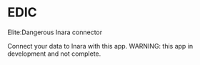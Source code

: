 # EDIC
Elite:Dangerous Inara connector

Connect your data to Inara with this app. WARNING: this app in development and not complete.

